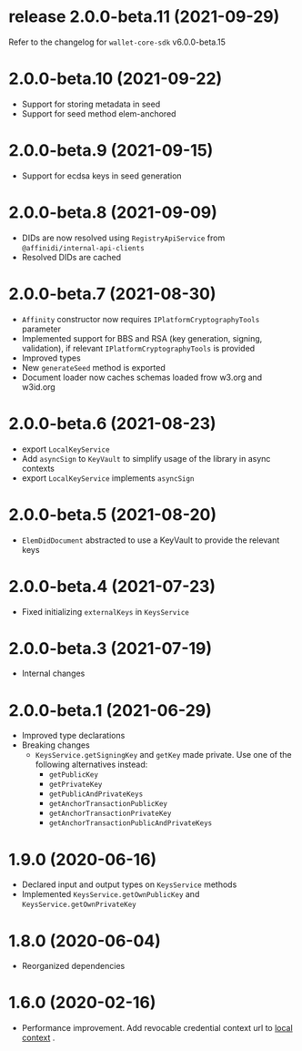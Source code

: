 # release 2.0.0-beta.11 (2021-09-29)
Refer to the changelog for `wallet-core-sdk` v6.0.0-beta.15
# 2.0.0-beta.10 (2021-09-22)
* Support for storing metadata in seed
* Support for seed method elem-anchored
# 2.0.0-beta.9 (2021-09-15)
* Support for ecdsa keys in seed generation
# 2.0.0-beta.8 (2021-09-09)
* DIDs are now resolved using `RegistryApiService` from `@affinidi/internal-api-clients`
* Resolved DIDs are cached
# 2.0.0-beta.7 (2021-08-30)
* `Affinity` constructor now requires `IPlatformCryptographyTools` parameter
* Implemented support for BBS and RSA (key generation, signing, validation), if relevant `IPlatformCryptographyTools` is provided
* Improved types
* New `generateSeed` method is exported
* Document loader now caches schemas loaded frow w3.org and w3id.org
# 2.0.0-beta.6 (2021-08-23)
* export `LocalKeyService`
* Add `asyncSign` to `KeyVault` to simplify usage of the library in async contexts
* export `LocalKeyService` implements `asyncSign`
# 2.0.0-beta.5 (2021-08-20)
* `ElemDidDocument` abstracted to use a KeyVault to provide the relevant keys
# 2.0.0-beta.4 (2021-07-23)
* Fixed initializing `externalKeys` in `KeysService`
# 2.0.0-beta.3 (2021-07-19)
* Internal changes
# 2.0.0-beta.1 (2021-06-29)
* Improved type declarations
* Breaking changes
  * `KeysService.getSigningKey` and `getKey` made private. Use one of the following alternatives instead:
    * `getPublicKey`
    * `getPrivateKey`
    * `getPublicAndPrivateKeys`
    * `getAnchorTransactionPublicKey`
    * `getAnchorTransactionPrivateKey`
    * `getAnchorTransactionPublicAndPrivateKeys`
# 1.9.0 (2020-06-16)
* Declared input and output types on `KeysService` methods
* Implemented `KeysService.getOwnPublicKey` and `KeysService.getOwnPrivateKey`
# 1.8.0 (2020-06-04)
* Reorganized dependencies
# 1.6.0 (2020-02-16)
* Performance improvement. Add revocable credential context url to [local context](./src/_baseDocumentLoader/localContexts.ts) .

